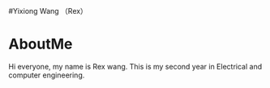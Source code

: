 #Yixiong Wang （Rex）
# AboutMe
Hi everyone, my name is Rex wang. This is my second year in Electrical and computer engineering.

